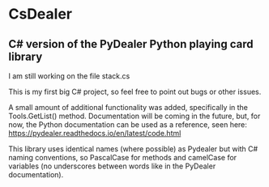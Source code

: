 # CsDealer

## C# version of the PyDealer Python playing card library

I am still working on the file stack.cs 

This is my first big C# project, so feel free to point out bugs or other issues.

A small amount of additional functionality was added, specifically in the Tools.GetList() method.
Documentation will be coming in the future, but, for now, the Python documentation can be used as a reference, seen here: https://pydealer.readthedocs.io/en/latest/code.html

This library uses identical names (where possible) as Pydealer but with C# naming conventions, so PascalCase for methods and camelCase for variables (no underscores between words like in the PyDealer documentation).
